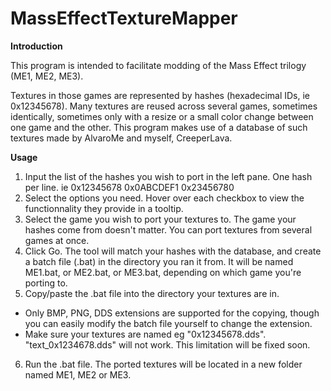 # MassEffectTextureMapper

**Introduction**

This program is intended to facilitate modding of the Mass Effect trilogy (ME1, ME2, ME3).

Textures in those games are represented by hashes (hexadecimal IDs, ie 0x12345678). Many textures are reused across several games, sometimes identically, sometimes only with a resize or a small color change between one game and the other. This program makes use of a database of such textures made by AlvaroMe and myself, CreeperLava.

**Usage**

1. Input the list of the hashes you wish to port in the left pane. One hash per line. ie
0x12345678
0x0ABCDEF1
0x23456780
2. Select the options you need. Hover over each checkbox to view the functionnality they provide in a tooltip.
3. Select the game you wish to port your textures to. The game your hashes come from doesn't matter. You can port textures from several games at once.
3. Click Go. The tool will match your hashes with the database, and create a batch file (.bat) in the directory you ran it from. It will be named ME1.bat, or ME2.bat, or ME3.bat, depending on which game you're porting to.
4. Copy/paste the .bat file into the directory your textures are in.
- Only BMP, PNG, DDS extensions are supported for the copying, though you can easily modify the batch file yourself to change the extension.
- Make sure your textures are named eg "0x12345678.dds". "text\_0x1234678.dds" will not work. This limitation will be fixed soon.
6. Run the .bat file. The ported textures will be located in a new folder named ME1, ME2 or ME3.

